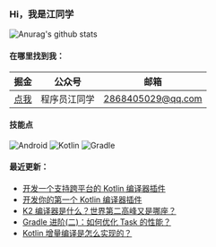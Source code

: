 ### Hi，我是江同学

![Anurag's github stats](https://github-readme-stats.vercel.app/api?username=RicardoJiang&show_icons=true&theme=radical)

#### 在哪里找到我：

|                            掘金                             |                      公众号                      |   邮箱                                        |
| :--------------------------------------------------------: | :--------------------------------------------: |:--------------------------------------------: |
| [点我](https://juejin.cn/user/668101431009496/posts)  | 程序员江同学 | 2868405029@qq.com|

#### 技能点

![Android](https://img.shields.io/badge/Android-%2335495e.svg?style=for-the-badge&logo=Android&logoColor=%FF35D06D)
![Kotlin](https://img.shields.io/badge/Kotlin-%23323330.svg?&style=for-the-badge&logo=kotlin&logoColor=%FF7F52FF)
![Gradle](https://img.shields.io/badge/gradle-02303A?style=for-the-badge&logo=gradle&logoColor=white)

#### 最近更新：

<!-- BLOG-POST-LIST:START -->
- [开发一个支持跨平台的 Kotlin 编译器插件](https://juejin.cn/post/7147468443413905416)
- [开发你的第一个 Kotlin 编译器插件](https://juejin.cn/post/7144873690319028255)
- [K2 编译器是什么？世界第二高峰又是哪座？](https://juejin.cn/post/7143207967775522823)
- [Gradle 进阶&lpar;二&rpar;：如何优化 Task 的性能？](https://juejin.cn/post/7140672092550201381)
- [Kotlin 增量编译是怎么实现的？](https://juejin.cn/post/7137089121989689351)
<!-- BLOG-POST-LIST:END -->
<!--
**RicardoJiang/RicardoJiang** is a ✨ _special_ ✨ repository because its `README.md` (this file) appears on your GitHub profile.

Here are some ideas to get you started:

- 🔭 I’m currently working on ...
- 🌱 I’m currently learning ...
- 👯 I’m looking to collaborate on ...
- 🤔 I’m looking for help with ...
- 💬 Ask me about ...
- 📫 How to reach me: ...
- 😄 Pronouns: ...
- ⚡ Fun fact: ...
-->
